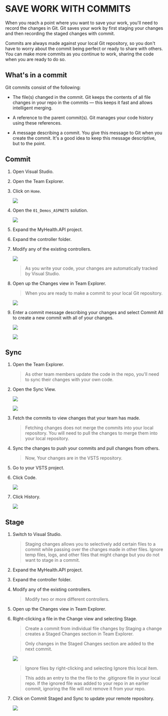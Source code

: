 # SAVE WORK WITH COMMITS 

When you reach a point where you want to save your work, you'll need to record the changes in Git. Git saves your work by first staging your changes and then recording the staged changes with commit.

Commits are always made against your local Git repository, so you don't have to worry about the commit being perfect or ready to share with others. You can make more commits as you continue to work, sharing the code when you are ready to do so.

## What's in a commit

Git commits consist of the following:

- The file(s) changed in the commit. Git keeps the contents of all file changes in your repo in the commits — this keeps it fast and allows intelligent merging.

- A reference to the parent commit(s). Git manages your code history using these references.

- A message describing a commit. You give this message to Git when you create the commit. It's a good idea to keep this message descriptive, but to the point.

## Commit

1. Open Visual Studio.	

1. Open the Team Explorer.  

1. Click on `Home`.

    ![](img/image3.jpg) 

1. Open the `01_Demos_ASPNET5` solution.

    ![](img/image4.jpg) 

1. Expand the MyHealth.API project.

1. Expand the controller folder.

1. Modify any of the existing controllers.

    ![](img/image5.jpg)

    > As you write your code, your changes are automatically tracked by Visual Studio.   

1. Open up the Changes view in Team Explorer.

    > When you are ready to make a commit to your local Git repository.

    ![](img/image6.jpg)

1. Enter a commit message describing your changes and select Commit All to create a new commit with all of your changes.

    ![](img/image7.jpg)

    ![](img/image8.png)

## Sync

1. Open the Team Explorer.

    > As other team members update the code in the repo, you'll need to sync their changes with your own code.

1. Open the Sync View.

    ![](img/image9.png)

    ![](img/image10.png)

1. Fetch the commits to view changes that your team has made.

    > Fetching changes does not merge the commits into your local repository. You will need to pull the changes to merge them into your local repository.

1. Sync the changes to push your commits and pull changes from others.

    > Now, Your changes are in the VSTS repository.

1.	Go to your VSTS project.

1.	Click Code.	

    ![](img/intro/image17.jpg)

1.	Click History.	

    ![](img/image11.png)

## Stage

1. Switch to Visual Studio.

    > Staging changes allows you to selectively add certain files to a commit while passing over the changes made in other files. Ignore temp files, logs, and other files that might change but you do not want to stage in a commit.

1. Expand the MyHealth.API project.

1. Expand the controller folder.

1. Modify any of the existing controllers.

    > Modify two or more different controllers.

1. Open up the Changes view in Team Explorer.

1. Right-clicking a file in the Change view and selecting Stage.

    > Create a commit from individual file changes by  Staging a change creates a Staged Changes section in Team Explorer. 

    > Only changes in the Staged Changes section are added to the next commit.

    ![](img/image12.png)

    > Ignore files by right-clicking and selecting Ignore this local item. 

    > This adds an entry to the the file to the .gitignore file in your local repo. If the ignored file was added to your repo in an earlier commit, ignoring the file will not remove it from your repo.

1.  Click on Commit Staged and Sync to update your remote repository.

    ![](img/image13.png)

